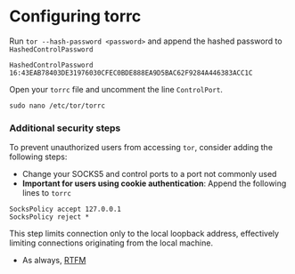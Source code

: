 # Configuring torrc
Run `tor --hash-password <password>` and append the hashed password to `HashedControlPassword`
```
HashedControlPassword 16:43EAB78403DE31976030CFEC0BDE888EA9D5BAC62F9284A446383ACC1C
```
Open your `torrc` file and uncomment the line `ControlPort`.
```
sudo nano /etc/tor/torrc
```
### Additional security steps
To prevent unauthorized users from accessing `tor`, consider adding the following steps:
- Change your SOCKS5 and control ports to a port not commonly used
- **Important for users using cookie authentication**: Append the following lines to `torrc`
```
SocksPolicy accept 127.0.0.1
SocksPolicy reject *
```
This step limits connection only to the local loopback address, effectively limiting connections originating from the local machine.
- As always, [RTFM](https://tor.void.gr/docs/tor-manual.html.en "RTFM")
